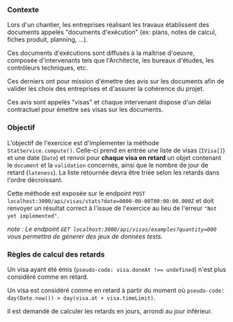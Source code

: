 ### Contexte

Lors d'un chantier, les entreprises réalisant les travaux établissent des documents appelés "documents d'exécution" (ex: plans, notes de calcul, fiches produit, planning, ...).

Ces documents d'exécutions sont diffusés à la maîtrise d'oeuvre, composée d'intervenants tels que l'Architecte, les bureaux d'études, les contrôleurs techniques, etc.

Ces derniers ont pour mission d'émettre des avis sur les documents afin de valider les choix des entreprises et d'assurer la cohérence du projet.

Ces avis sont appelés "visas" et chaque intervenant dispose d'un délai contractuel pour émettre ses visas sur les documents.

### Objectif

L'objectif de l'exercice est d'implementer la méthode `StatService.compute()`. Celle-ci prend en entrée une liste de visas (`IVisa[]`) et une date (`Date`) et renvoi pour **chaque visa en retard** un objet contenant le `document` et la `validation` concernés, ainsi que le nombre de jour de retard (`lateness`). La liste retournée devra être triée selon les retards dans l'ordre décroissant.

Cette méthode est exposée sur le endpoint `POST localhost:3000/api/visas/stats?date=0000-00-00T00:00:00.000Z` et doit renvoyer un résultat correct à l'issue de l'exercice au lieu de l'erreur `"Not yet implemented"`.

*note : Le endpoint `GET localhost:3000/api/visas/examples?quantity=000` vous permettra de génerer des jeux de données tests.*

### Règles de calcul des retards

Un visa ayant été émis (`pseudo-code: visa.doneAt !== undefined`) n'est plus considéré comme en retard.

Un visa est considéré comme en retard à partir du moment où `pseudo-code: day(Date.now()) > day(visa.at + visa.timeLimit)`.

Il est demandé de calculer les retards en jours, arrondi au jour inférieur.
